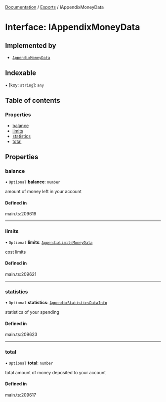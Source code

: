 [Documentation](../README.md) / [Exports](../modules.md) / IAppendixMoneyData

# Interface: IAppendixMoneyData

## Implemented by

- [`AppendixMoneyData`](../classes/AppendixMoneyData.md)

## Indexable

▪ [key: `string`]: `any`

## Table of contents

### Properties

- [balance](IAppendixMoneyData.md#balance)
- [limits](IAppendixMoneyData.md#limits)
- [statistics](IAppendixMoneyData.md#statistics)
- [total](IAppendixMoneyData.md#total)

## Properties

### balance

• `Optional` **balance**: `number`

amount of money left in your account

#### Defined in

main.ts:209619

___

### limits

• `Optional` **limits**: [`AppendixLimitsMoneyData`](../classes/AppendixLimitsMoneyData.md)

cost limits

#### Defined in

main.ts:209621

___

### statistics

• `Optional` **statistics**: [`AppendixStatisticsDataInfo`](../classes/AppendixStatisticsDataInfo.md)

statistics of your spending

#### Defined in

main.ts:209623

___

### total

• `Optional` **total**: `number`

total amount of money deposited to your account

#### Defined in

main.ts:209617
